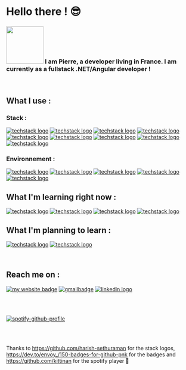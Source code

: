 # Hello there ! 😎
<!-- about me -->
### <img src="https://media.tenor.com/6BwwiXkqO3QAAAAd/france-eiffel-tower.gif" width=100> I am Pierre, a developer living in France. I am currently as a fullstack .NET/Angular developer !

<br>

<!-- stack -->
## What I use :
### Stack :

[![techstack logo](https://readme-components.vercel.app/api?component=logo&logo=html5&fill=e34c26&text=false)](https://github.com/harish-sethuraman/readme-components)
[![techstack logo](https://readme-components.vercel.app/api?component=logo&logo=css3&fill=264de4&text=false)](https://github.com/harish-sethuraman/readme-components)
[![techstack logo](https://readme-components.vercel.app/api?component=logo&logo=tailwindcss&textfill=3490dc&fill=f8fafc&text=false)](https://github.com/harish-sethuraman/readme-components)
[![techstack logo](https://readme-components.vercel.app/api?component=logo&logo=sass&textfill=f8fafc&fill=CD6799&text=false)](https://github.com/harish-sethuraman/readme-components)
[![techstack logo](https://readme-components.vercel.app/api?component=logo&logo=javascript&textfill=000000&fill=f7df1e&text=false)](https://github.com/harish-sethuraman/readme-components)
[![techstack logo](https://readme-components.vercel.app/api?component=logo&logo=react&textfill=61DBFB&fill=242443&text=false&animation=spin)](https://github.com/harish-sethuraman/readme-components)
[![techstack logo](https://readme-components.vercel.app/api?component=logo&logo=node.js&textfill=3c873a&fill=303030&text=false)](https://github.com/harish-sethuraman/readme-components)
[![techstack logo](https://readme-components.vercel.app/api?component=logo&logo=mongodb&textfill=589636&fill=E8E7D5&text=false)](https://github.com/harish-sethuraman/readme-components)
[![techstack logo](https://readme-components.vercel.app/api?component=logo&logo=mysql&textfill=00758F&fill=F29111&text=false)](https://github.com/harish-sethuraman/readme-components)

### Environnement :

[![techstack logo](https://readme-components.vercel.app/api?component=logo&logo=visualstudiocode&textfill=0078d7&fill=f8fafc&text=false)](https://github.com/harish-sethuraman/readme-components)
[![techstack logo](https://readme-components.vercel.app/api?component=logo&logo=prettier&textfill=333333&fill=f8fafc&text=false)](https://github.com/harish-sethuraman/readme-components)
[![techstack logo](https://readme-components.vercel.app/api?component=logo&logo=git&textfill=f8fafc&fill=F1502F&text=false)](https://github.com/harish-sethuraman/readme-components)
[![techstack logo](https://readme-components.vercel.app/api?component=logo&logo=windows&textfill=ffffff&fill=0078d4&text=false)](https://github.com/harish-sethuraman/readme-components)
[![techstack logo](https://readme-components.vercel.app/api?component=logo&logo=linux&textfill=333333&fill=f8fafc&text=false)](https://github.com/harish-sethuraman/readme-components)

## What I'm learning right now :

[![techstack logo](https://readme-components.vercel.app/api?component=logo&logo=Csharp&textfill=9B4993&fill=f8fafc&text=false)](https://github.com/harish-sethuraman/readme-components)
[![techstack logo](https://readme-components.vercel.app/api?component=logo&logo=.net&textfill=f8fafc&fill=512bd4&text=false)](https://github.com/harish-sethuraman/readme-components)
[![techstack logo](https://readme-components.vercel.app/api?component=logo&logo=typescript&textfill=007acc&fill=f8fafc&text=false)](https://github.com/harish-sethuraman/readme-components)
[![techstack logo](https://readme-components.vercel.app/api?component=logo&logo=angular&textfill=dd1b16&fill=f8fafc&text=false)](https://github.com/harish-sethuraman/readme-components)

<!--

[![techstack logo](https://readme-components.vercel.app/api?component=logo&logo=eclipseide&textfill=2C2255&fill=f8fafc&text=false)](https://github.com/harish-sethuraman/readme-components)
--->

## What I'm planning to learn :

[![techstack logo](https://readme-components.vercel.app/api?component=logo&logo=docker&textfill=0db7ed&fill=f8fafc&text=false)](https://github.com/harish-sethuraman/readme-components)
[![techstack logo](https://readme-components.vercel.app/api?component=logo&logo=heroku&textfill=f8fafc&fill=6762A6&text=false)](https://github.com/harish-sethuraman/readme-components)

<br>

## Reach me on :

[![my website badge](https://img.shields.io/badge/website-000000?style=for-the-badge&logo=About.me&logoColor=white)](https://pierrefraisse-portfolio.netlify.app/)
[![gmailbadge](https://img.shields.io/badge/Gmail-D14836?style=for-the-badge&logo=gmail&logoColor=white)](pierrefraisse90@gmail.com)
[![linkedin logo](https://img.shields.io/badge/LinkedIn-0077B5?style=for-the-badge&logo=linkedin&logoColor=white)](https://www.linkedin.com/in/pierre-fraisse-83b4b5253/)

<br>
<br>

[![spotify-github-profile](https://spotify-github-profile.vercel.app/api/view?uid=21h64xlyb74hjtpguumzr3uxq&cover_image=true&theme=default&show_offline=false&background_color=121212&interchange=false)](https://spotify-github-profile.vercel.app/api/view?uid=21h64xlyb74hjtpguumzr3uxq&redirect=true)

<br>
<br>

Thanks to https://github.com/harish-sethuraman for the stack logos, https://dev.to/envoy_/150-badges-for-github-pnk for the badges and https://github.com/kittinan for the spotify player 👏
